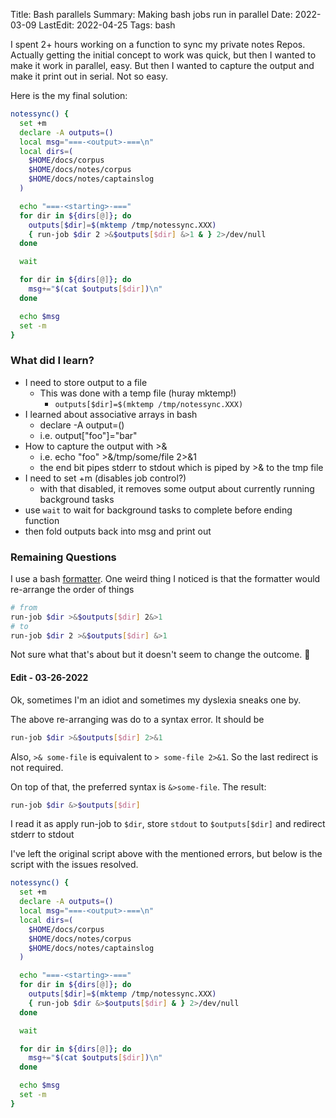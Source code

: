 Title: Bash parallels
Summary: Making bash jobs run in parallel
Date: 2022-03-09
LastEdit: 2022-04-25
Tags: bash

I spent 2+ hours working on a function to sync my private notes Repos.
Actually getting the initial concept to work was quick, but then
I wanted to make it work in parallel, easy. But then I wanted to capture the
output and make it print out in serial. Not so easy.

Here is the my final solution:
<!-- end-of-preview -->
```bash
notessync() {
  set +m
  declare -A outputs=()
  local msg="===-<output>-===\n"
  local dirs=(
    $HOME/docs/corpus
    $HOME/docs/notes/corpus
    $HOME/docs/notes/captainslog
  )

  echo "===-<starting>-==="
  for dir in ${dirs[@]}; do
    outputs[$dir]=$(mktemp /tmp/notessync.XXX)
    { run-job $dir 2 >&$outputs[$dir] &>1 & } 2>/dev/null
  done

  wait

  for dir in ${dirs[@]}; do
    msg+="$(cat $outputs[$dir])\n"
  done

  echo $msg
  set -m
}
```

### What did I learn?

* I need to store output to a file
  * This was done with a temp file (huray mktemp!)
    * `outputs[$dir]=$(mktemp /tmp/notessync.XXX)`
* I learned about associative arrays in bash
  * declare -A output=()
  * i.e. output\["foo"]="bar"
* How to capture the output with >&
  * i.e. echo "foo" >&/tmp/some/file 2>&1
  * the end bit pipes stderr to stdout which is piped by >& to the tmp file
* I need to set +m (disables job control?)
  * with that disabled, it removes some output about currently running background tasks
* use `wait` to wait for background tasks to complete before ending function
* then fold outputs back into msg and print out

### Remaining Questions

I use a bash [formatter][shfmt]. One weird thing I noticed is that the formatter
would re-arrange the order of things

```bash
# from
run-job $dir >&$outputs[$dir] 2&>1
# to
run-job $dir 2 >&$outputs[$dir] &>1
```

Not sure what that's about but it doesn't seem to change the outcome. 🤷

#### Edit - 03-26-2022

Ok, sometimes I'm an idiot and sometimes my dyslexia sneaks one by.

The above re-arranging was do to a syntax error. It should be

```bash
run-job $dir >&$outputs[$dir] 2>&1
```

Also, `>& some-file` is equivalent to `> some-file 2>&1`. So the last
redirect is not required.

On top of that, the preferred syntax is `&>some-file`. The result:

```bash
run-job $dir &>$outputs[$dir]
```

I read it as apply run-job to `$dir`, store `stdout` to `$outputs[$dir]` and redirect
stderr to stdout

I've left the original script above with the mentioned errors, but below is the
script with the issues resolved.

```bash
notessync() {
  set +m
  declare -A outputs=()
  local msg="===-<output>-===\n"
  local dirs=(
    $HOME/docs/corpus
    $HOME/docs/notes/corpus
    $HOME/docs/notes/captainslog
  )

  echo "===-<starting>-==="
  for dir in ${dirs[@]}; do
    outputs[$dir]=$(mktemp /tmp/notessync.XXX)
    { run-job $dir &>$outputs[$dir] & } 2>/dev/null
  done

  wait

  for dir in ${dirs[@]}; do
    msg+="$(cat $outputs[$dir])\n"
  done

  echo $msg
  set -m
}
```

[shfmt]: https://github.com/patrickvane/shfmt
